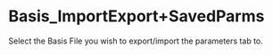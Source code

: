 # Basis\_ImportExport+SavedParms

Select the Basis File you wish to export/import the parameters tab to.
